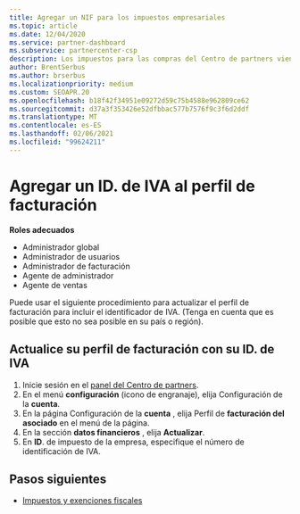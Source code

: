 ```yaml
---
title: Agregar un NIF para los impuestos empresariales
ms.topic: article
ms.date: 12/04/2020
ms.service: partner-dashboard
ms.subservice: partnercenter-csp
description: Los impuestos para las compras del Centro de partners vienen determinados por la dirección de su empresa. En algunos países, las empresas pueden proporcionar su número de IVA o equivalente local.
author: BrentSerbus
ms.author: brserbus
ms.localizationpriority: medium
ms.custom: SEOAPR.20
ms.openlocfilehash: b18f42f34951e09272d59c75b4588e962809ce62
ms.sourcegitcommit: d37a3f353426e52dfbbac577b7576f9c3f6d2ddf
ms.translationtype: MT
ms.contentlocale: es-ES
ms.lasthandoff: 02/06/2021
ms.locfileid: "99624211"
---
```

# <a name="add-a-vat-id-to-your-billing-profile"></a>Agregar un ID. de IVA al perfil de facturación

**Roles adecuados**

- Administrador global
- Administrador de usuarios
- Administrador de facturación
- Agente de administrador
- Agente de ventas

Puede usar el siguiente procedimiento para actualizar el perfil de facturación para incluir el identificador de IVA. (Tenga en cuenta que es posible que esto no sea posible en su país o región).

## <a name="update-your-billing-profile-with-your-vat-id"></a>Actualice su perfil de facturación con su ID. de IVA

1. Inicie sesión en el [panel del Centro de partners](https://partner.microsoft.com/dashboard/).
2. En el menú **configuración** (icono de engranaje), elija Configuración de la **cuenta**.
3. En la página Configuración de la **cuenta** , elija Perfil de **facturación del asociado** en el menú de la página.
4. En la sección **datos financieros** , elija **Actualizar**.
5. En **ID**. de impuesto de la empresa, especifique el número de identificación de IVA.

## <a name="next-steps"></a>Pasos siguientes

- [Impuestos y exenciones fiscales](tax-and-tax-exemptions.md)
